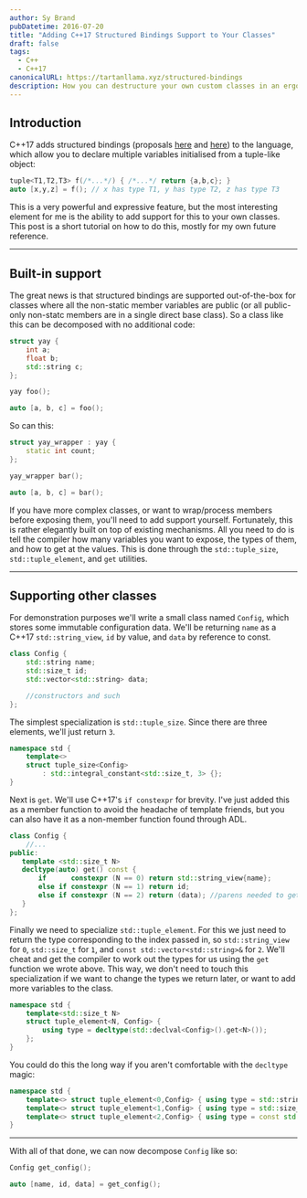 ```yaml
---
author: Sy Brand
pubDatetime: 2016-07-20
title: "Adding C++17 Structured Bindings Support to Your Classes"
draft: false
tags:
  - C++
  - C++17
canonicalURL: https://tartanllama.xyz/structured-bindings
description: How you can destructure your own custom classes in an ergonomic way
---
```


## Introduction

C++17 adds structured bindings (proposals [here](https://isocpp.org/files/papers/P0144R1.pdf) and [here](http://www.open-std.org/jtc1/sc22/wg21/docs/papers/2016/p0217r2.html)) to the language, which allow you to declare multiple variables initialised from a tuple-like object:

```cpp
tuple<T1,T2,T3> f(/*...*/) { /*...*/ return {a,b,c}; }
auto [x,y,z] = f(); // x has type T1, y has type T2, z has type T3
```

This is a very powerful and expressive feature, but the most interesting element for me is the ability to add support for this to your own classes. This post is a short tutorial on how to do this, mostly for my own future reference.

-----------------------

## Built-in support

The great news is that structured bindings are supported out-of-the-box for classes where all the non-static member variables are public (or all public-only non-statc members are in a single direct base class). So a class like this can be decomposed with no additional code:

```cpp
struct yay {
    int a;
    float b;
    std::string c;
};

yay foo();

auto [a, b, c] = foo();
```

So can this:

```cpp
struct yay_wrapper : yay {
    static int count;
};

yay_wrapper bar();

auto [a, b, c] = bar();
```

If you have more complex classes, or want to wrap/process members before exposing them, you'll need to add support yourself. Fortunately, this is rather elegantly built on top of existing mechanisms. All you need to do is tell the compiler how many variables you want to expose, the types of them, and how to get at the values. This is done through the `std::tuple_size`, `std::tuple_element`, and `get` utilities.

-------------------------------------

## Supporting other classes

For demonstration purposes we'll write a small class named `Config`, which stores some immutable configuration data. We'll be returning `name` as a C++17 `std::string_view`, `id` by value, and `data` by reference to const.

```cpp
class Config {
    std::string name;
    std::size_t id;
    std::vector<std::string> data;

    //constructors and such
};
```

The simplest specialization is `std::tuple_size`. Since there are three elements, we'll just return `3`.

```cpp
namespace std {
    template<>
    struct tuple_size<Config>
        : std::integral_constant<std::size_t, 3> {};
}
```

Next is `get`. We'll use C++17's `if constexpr` for brevity. I've just added this as a member function to avoid the headache of template friends, but you can also have it as a non-member function found through ADL.

```cpp
class Config {
    //...
public:
   template <std::size_t N>
   decltype(auto) get() const {
       if      constexpr (N == 0) return std::string_view{name};
       else if constexpr (N == 1) return id;
       else if constexpr (N == 2) return (data); //parens needed to get reference
   }
};

```

Finally we need to specialize `std::tuple_element`. For this we just need to return the type corresponding to the index passed in, so `std::string_view` for `0`, `std::size_t` for `1`, and `const std::vector<std::string>&` for `2`. We'll cheat and get the compiler to work out the types for us using the `get` function we wrote above. This way, we don't need to touch this specialization if we want to change the types we return later, or want to add more variables to the class.

```cpp
namespace std {
    template<std::size_t N>
    struct tuple_element<N, Config> {
        using type = decltype(std::declval<Config>().get<N>());
    };
}
```

You could do this the long way if you aren't comfortable with the `decltype` magic:

```cpp
namespace std {
    template<> struct tuple_element<0,Config> { using type = std::string_view; };
    template<> struct tuple_element<1,Config> { using type = std::size_t; };
    template<> struct tuple_element<2,Config> { using type = const std::vector<std::string>&; };
}
```

--------------------------------

With all of that done, we can now decompose `Config` like so:

```cpp
Config get_config();

auto [name, id, data] = get_config();
```
